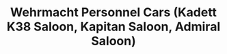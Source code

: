 ---
layout: product
title: "Wehrmacht Personnel Cars (Kadett K38 Saloon, Kapitan Saloon, Admiral Saloon)"
price: "TBA" 
desc: "N/A"
img_path: "/assets/img/ICM DS3504.webp"
brand: "N/A"
available: false
special_offer: false
new: false
soon: false
cat: "010000"
subcat: "013600"
subsubcat: "0N/A"
sifra: "ICM DS3504"
popular: false
---